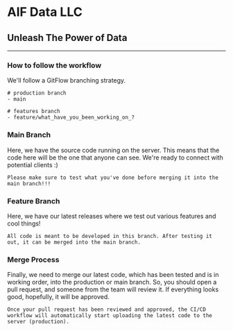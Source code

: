 # AIF Data LLC

## Unleash The Power of Data

---

### How to follow the workflow

We'll follow a GitFlow branching strategy.
```
# production branch
- main

# features branch
- feature/what_have_you_been_working_on_?

```

### Main Branch
Here, we have the source code running on the server. This means that the code here will be the one that anyone can see. We're ready to connect with potential clients :)

`
Please make sure to test what you've done before merging it into the main branch!!!
`

### Feature Branch
Here, we have our latest releases where we test out various features and cool things!

`
All code is meant to be developed in this branch. After testing it out, it can be merged into the main branch.
`

### Merge Process
Finally, we need to merge our latest code, which has been tested and is in working order, into the production or main branch. So, you should open a pull request, and someone from the team will review it. If everything looks good, hopefully, it will be approved.

`
Once your pull request has been reviewed and approved, the CI/CD workflow will automatically start uploading the latest code to the server (production).
`
